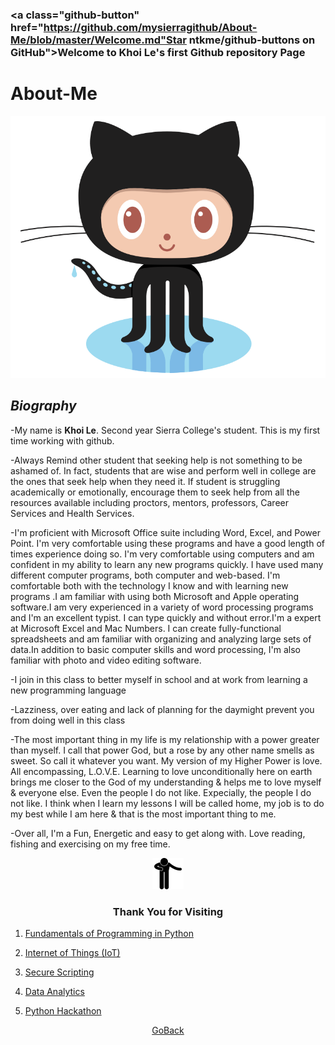 ###                     <p align="left"><a class="github-button" href="https://github.com/mysierragithub/About-Me/blob/master/Welcome.md"Star ntkme/github-buttons on GitHub">Welcome</a> to Khoi Le's first Github repository Page
# **About-Me**

<img src="https://github.com/mysierragithub/About-Me/blob/master/Octocat%20Github.png"> 

##                       _Biography_

-My name is **Khoi Le**. Second year Sierra College's student.  This is my first time working with github.

-Always Remind other student that seeking help is not something to be ashamed of. In fact, students that are wise and perform well in college are the ones that seek help when they need it. If student is struggling academically or emotionally, encourage them to seek help from all the resources available including proctors, mentors, professors, Career Services and Health Services.

-I'm proficient with Microsoft Office suite including Word, Excel, and Power Point. I'm very comfortable using these programs and have a good length of times experience doing so. I'm very comfortable using computers and am confident in my ability to learn any new programs quickly. I have used many different computer programs, both computer and web-based. I'm comfortable both with the technology I know and with learning new programs .I am familiar with using both Microsoft and Apple operating software.I am very experienced in a variety of word processing programs and I'm an excellent typist. I can type quickly and without error.I'm a expert at Microsoft Excel and Mac Numbers. I can create fully-functional spreadsheets and am familiar with organizing and analyzing large sets of data.In addition to basic computer skills and word processing, I'm also familiar with photo and video editing software.

-I join in this class to better myself in school and at work from learning a new programming language

-Lazziness, over eating and lack of planning for the daymight prevent you from doing well in this class

-The most important thing in my life is my relationship with a power greater than myself. I call that power God, but a rose by any other name smells as sweet. So call it whatever you want.
My version of my Higher Power is love. All encompassing, L.O.V.E.
Learning to love unconditionally here on earth brings me closer to the God of my understanding & helps me to love myself & everyone else. Even the people I do not like. Expecially, the people I do not like.
I think when I learn my lessons I will be called home, my job is to do my best while I am here & that is the most important thing to me.

-Over all, I'm a Fun, Energetic and easy to get along with.  Love reading, fishing and exercising on my free time.

<p align="center">
  <img width=50" height="50" src="https://github.com/mysierragithub/About-Me/blob/master/Thank%20You.png">
</p>

###   <p align="center">**Thank You for Visiting**</p>        



1.	<p align="left"><a class="github-button" href="https://github.com/mysierragithub/Fundamentals-of-Programming-in-Python"Star ntkme/github-buttons on GitHub">Fundamentals of Programming in Python</a>

2.	<p align="left"><a class="github-button" href="https://github.com/mysierragithub/Internet-of-Things-IoT-"Star ntkme/github-buttons on GitHub">Internet of Things (IoT)</a>

3.	<p align="left"><a class="github-button" href="https://github.com/mysierragithub/Secure-Scripting"Star ntkme/github-buttons on GitHub">Secure Scripting</a>

4.	<p align="left"><a class="github-button" href="https://github.com/mysierragithub/Data-Analytics"Star ntkme/github-buttons on GitHub">Data Analytics</a>

5.	<p align="left"><a class="github-button" href="https://github.com/mysierragithub/Python-Hackathon"Star ntkme/github-buttons on GitHub">Python Hackathon</a>


<p align="center"><a class="github-button" href="https://github.com/mysierragithub" aria-label="Star ntkme/github-buttons on GitHub">GoBack</a>
